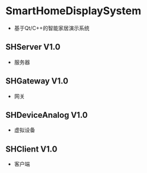 # SmartHomeDisplaySystem
* 基于Qt/C++的智能家居演示系统

## SHServer V1.0
* 服务器

## SHGateway V1.0
* 网关

## SHDeviceAnalog V1.0
* 虚拟设备

## SHClient V1.0
* 客户端